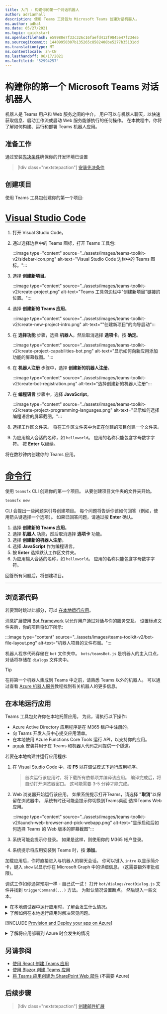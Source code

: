 ```yaml
---
title: 入门 - 构建你的第一个对话机器人
author: adrianhall
description: 使用 Teams 工具包为 Microsoft Teams 创建对话机器人。
ms.author: adhal
ms.date: 05/27/2021
ms.topic: quickstart
ms.openlocfilehash: e59980e7f33c326c16faefd412f9845e47f234e5
ms.sourcegitcommit: 14409950307b135265c8582408be5277b35131dd
ms.translationtype: MT
ms.contentlocale: zh-CN
ms.lasthandoff: 06/17/2021
ms.locfileid: "52994257"
---
```

# <a name="build-your-first-conversational-bot-for-microsoft-teams"></a>构建你的第一个 Microsoft Teams 对话机器人

机器人是 Teams 用户和 Web 服务之间的中介。  用户可以与机器人聊天，以快速获取信息、启动工作流或启动 Web 服务能够执行的任何操作。  在本教程中，你将了解如何构建、运行和部署 Teams 机器人应用。

## <a name="before-you-begin"></a>准备工作

通过安装[先决条件](prerequisites.md)确保你的开发环境已设置

> [!div class="nextstepaction"]
> [安装先决条件](prerequisites.md)

## <a name="create-your-project"></a>创建项目

使用 Teams 工具包创建你的第一个项目:

# <a name="visual-studio-code"></a>[Visual Studio Code](#tab/vscode)

1. 打开 Visual Studio Code。
1. 通过选择边栏中的 Teams 图标，打开 Teams 工具包:

    :::image type="content" source="../assets/images/teams-toolkit-v2/sidebar-icon.png" alt-text="Visual Studio Code 边栏中的 Teams 图标。":::

1. 选择 **创建新项目**。

   :::image type="content" source="../assets/images/teams-toolkit-v2/create-project.png" alt-text="Teams 工具包边栏中&quot;创建新项目&quot;链接的位置。":::

1. 选择 **创建新的 Teams 应用**。

   :::image type="content" source="../assets/images/teams-toolkit-v2/create-new-project-intro.png" alt-text="&quot;创建新项目&quot;的向导启动":::

1. 在 **选择功能** 步骤，选择 **机器人**，然后取消选择 **选项卡**。按 **确定**。

   :::image type="content" source="../assets/images/teams-toolkit-v2/create-project-capabilities-bot.png" alt-text="显示如何向新应用添加功能的屏幕截图。":::

1. 在 **机器人注册** 步骤中，选择 **创建新的机器人注册**。

   :::image type="content" source="../assets/images/teams-toolkit-v2/create-bot-registration.png" alt-text="选择创建新的机器人注册":::

1. 在 **编程语言** 步骤中，选择 **JavaScript**。

    :::image type="content" source="../assets/images/teams-toolkit-v2/create-project-programming-languages.png" alt-text="显示如何选择编程语言的屏幕截图。":::

1. 选择工作区文件夹。  将在工作区文件夹中为正在创建的项目创建一个文件夹。

1. 为应用输入合适的名称，如 `helloworld`。  应用的名称只能包含字母数字字符。  按 **Enter** 以继续。

将在数秒钟内创建你的 Teams 应用。

# <a name="command-line"></a>[命令行](#tab/cli)

使用 `teamsfx` CLI 创建你的第一个项目。  从要创建项目文件夹的文件夹开始。

``` bash
teamsfx new
```

CLI 会提出一些问题来引导创建项目。  每个问题将告诉你该如何回答（例如，使用箭头键选择一个选项）。  如果已回答问题，请通过按 **Enter** 确认。

1. 选择 **创建新的 Teams 应用**。
1. 选择 **机器人** 功能，然后取消选择 **选项卡** 功能。
1. 选择 **创建新的机器人注册**。
1. 选择 **JavaScript** 作为编程语言。
1. 按 **Enter** 选择默认工作区文件夹。
1. 为应用输入合适的名称，如 `helloworld`。  应用的名称只能包含字母数字字符。

回答所有问题后，将创建项目。

---

## <a name="take-a-tour-of-the-source-code"></a>浏览源代码

若要暂时跳过此部分，可以 [在本地运行应用](#run-your-app-locally)。

消息扩展使用 [Bot Framework](https://docs.botframework.com) 以允许用户通过对话与你的服务交互。  设置标点文件夹后，你的项目将如下所示:

:::image type="content" source="../assets/images/teams-toolkit-v2/bot-file-layout.png" alt-text="机器人项目的文件布局。":::

机器人程序代码存储在 `bot` 文件夹中。  `bots/teamsBot.js` 是机器人的主入口点，对话将存储在 `dialogs` 文件夹中。

> [!Tip]
> 在将第一个机器人集成到 Teams 中之前，请熟悉 Teams 以外的机器人。  可以通过查看 [Azure 机器人服务](/azure/bot-service/bot-builder-basics?view=azure-bot-service-4.0&preserve-view=true)教程找到有关机器人的更多信息。

## <a name="run-your-app-locally"></a>在本地运行应用

Teams 工具包允许你在本地托管应用。  为此，请执行以下操作:

- Azure Active Directory 应用程序是在 M365 租户中注册的。
- 向 Teams 开发人员中心提交应用清单。
- 在本地使用 Azure Functions Core Tools 运行 API，以支持你的应用。
- [ngrok](https://ngrok.io) 安装并用于在 Teams 和机器人代码之间提供一个隧道。

若要在本地构建并运行应用程序:

1. 在 Visual Studio Code 中，按 **F5** 以在调试模式下运行应用程序。

   > 首次运行该应用时，将下载所有依赖项并编译该应用。  编译完成后，将自动打开浏览器窗口。  这可能需要 3-5 分钟才能完成。

1. Web 浏览器开始运行该应用。 如果系统提示打开Teams，请选择 **"取消**"以保留在浏览器中。 系统有时还可能会提示你切换到Teams桌面;选择Teams Web 应用。

   :::image type="content" source="../assets/images/teams-toolkit-v2/launch-web-browser-and-pick-webapp.png" alt-text="显示启动后如何选择 Teams 的 Web 版本的屏幕截图":::

1. 系统可能会提示你登录。  如果是这样，则使用你的 M365 帐户登录。
1. 系统提示将应用安装到 Teams 时，按 **添加**。

加载应用后，你将直接进入与机器人的聊天会话。  你可以键入 `intro` 以显示简介卡，键入 `show` 以显示你在 Microsoft Graph 中的详细信息。  (这需要额外审批权限)。

调试工作如你通常预期一样 - 自己试一试！ 打开 `bot/dialogs/rootDialog.js` 文件并找到 `triggerCommand(...)` 方法。  为默认情况设置断点。  然后键入一些文本。

<!-- markdownlint-disable MD033 -->
<details>
<summary>在本地调试器中运行应用时，了解会发生什么情况。</summary>

按 F5 时，Teams 工具包:

1. 使用 Azure Active Directory 注册应用程序。
1. 在 Microsoft Teams 中将你的应用程序注册为“旁加载”。
1. 使用 [Azure Function Core Tools](/azure/azure-functions/functions-run-local?#start) 启动在本地运行的应用程序后端。
1. 启动 ngrok 隧道，以便 Teams 可以与你的应用通信。
1. 启动 Microsoft Teams，并用命令指示 Teams 旁加载该应用程序。

</details>

<!-- markdownlint-disable MD033 -->
<details>
<summary>了解如何在本地运行应用时解决常见问题。</summary>

若要在 Teams 中成功运行应用，必须具有允许应用程序旁加载的 Microsoft 365 开发帐户。 有关开设帐户的详细信息，请参阅 [先决条件](prerequisites.md#enable-sideloading)。

> [!TIP]
> 在旁加载应用之前，使用工具包中包含的 [应用验证工具](https://dev.teams.microsoft.com/appvalidation.html) 检查问题。 修复错误以成功旁加载应用。
</details>

[!INCLUDE [Provision and Deploy your app on Azure](~/includes/get-started/azure-provisioning-instructions.md)]

<!-- markdownlint-disable MD033 -->

<details>
<summary>了解将应用部署到 Azure 时会发生的情况</summary>

部署之前，应用程序已在本地运行:

1. 后端使用 _Azure Functions Core Tools_ 运行。
1. 应用程序 HTTP 终结点 (Microsoft Teams 在此加载应用程序) 在本地运行。

部署涉及预配活动 Azure 订阅上的资源，以及将应用程序后端和前端代码部署（上传）到 Azure。 后端使用多种 Azure 服务，包括 Azure 应用服务 和 Azure 机器人服务。

</details>

## <a name="see-also"></a>另请参阅

- [使用 React 创建 Teams 应用](first-app-react.md)
- [使用 Blazor 创建 Teams 应用](first-app-blazor.md)
- [将 Teams 应用创建为 SharePoint Web 部件](first-app-spfx.md) (不需要 Azure)

## <a name="next-step"></a>后续步骤

> [!div class="nextstepaction"]
> [创建邮件扩展](first-message-extension.md)
